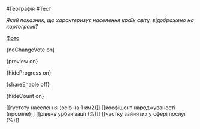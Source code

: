 #Географія #Тест

*Який показник, що характеризує населення країн світу, відображено на картограмі?*

[Фото](https://zno.osvita.ua//doc/images/znotest/28/2873/114415_40.jpg)

{noChangeVote on}

{preview on}

{hideProgress on}

{shareEnable off}

{hideCount on}

[[густоту населення (осіб на 1 км2)]]
[[коефіцієнт народжуваності (проміле)]]
[[рівень урбанізації (%)]]
[[частку зайнятих у сфері послуг (%)]]
